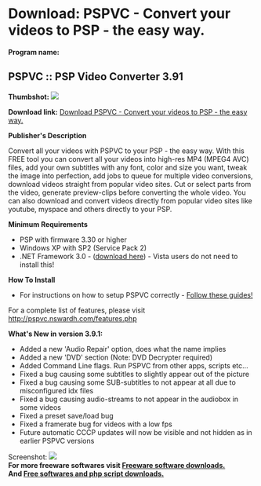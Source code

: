 # Download: PSPVC - Convert your videos to PSP - the easy way.

**Program name:**

## PSPVC :: PSP Video Converter 3.91

  
**Thumbshot:** ![](http://www.freewarefiles.com/screenshot/pspvc26_md.jpg)   
  
**Download link:** [Download PSPVC - Convert your videos to PSP - the easy way.](http://freesoftwares.boysofts.com/PSPVC-PSP-Video-Converter_program_31138.html)  
  


**Publisher's Description**  
  


Convert all your videos with PSPVC to your PSP - the easy way. With this FREE tool you can convert all your videos into high-res MP4 (MPEG4 AVC) files, add your own subtitles with any font, color and size you want, tweak the image into perfection, add jobs to queue for multiple video conversions, download videos straight from popular video sites. Cut or select parts from the video, generate preview-clips before converting the whole video. You can also download and convert videos directly from popular video sites like youtube, myspace and others directly to your PSP. 

**Minimum Requirements**

  * PSP with firmware 3.30 or higher
  * Windows XP with SP2 (Service Pack 2)
  * .NET Framework 3.0 - ([download here](http://www.microsoft.com/downloads/details.aspx?familyid=10CC340B-F857-4A14-83F5-25634C3BF043&displaylang=en)) - Vista users do not need to install this!

**How To Install**

  * For instructions on how to setup PSPVC correctly - [Follow these guides!](http://pspvc.nswardh.com/pspvc.php)

For a complete list of features, please visit <http://pspvc.nswardh.com/features.php>

**What's New in version 3.9.1:**

  * Added a new 'Audio Repair' option, does what the name implies 
  * Added a new 'DVD' section (Note: DVD Decrypter required) 
  * Added Command Line flags. Run PSPVC from other apps, scripts etc... 
  * Fixed a bug causing some subtitles to slightly appear out of the picture 
  * Fixed a bug causing some SUB-subtitles to not appear at all due to misconfigured idx files 
  * Fixed a bug causing audio-streams to not appear in the audiobox in some videos 
  * Fixed a preset save/load bug 
  * Fixed a framerate bug for videos with a low fps 
  * Future automatic CCCP updates will now be visible and not hidden as in earlier PSPVC versions 

  
  
Screenshot: ![](http://www.freewarefiles.com/screenshot/pspvc26.jpg)   
**For more freeware softwares visit [Freeware software downloads.](http://freesoftwares.boysofts.com/)**   
**And [Free softwares and php script downloads.](http://www.boysofts.com/)**

